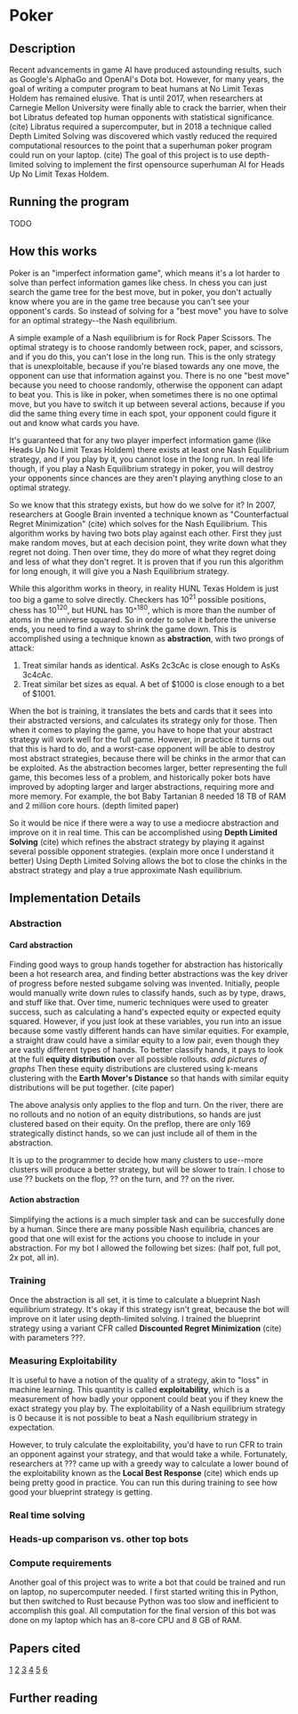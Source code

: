 # Poker

## Description

Recent advancements in game AI have produced astounding results, such as Google's AlphaGo and OpenAI's Dota bot. However, for many years, the goal of writing a computer program to beat humans at No Limit Texas Holdem has remained elusive. That is until 2017, when researchers at Carnegie Mellon University were finally able to crack the barrier, when their bot Libratus defeated top human opponents with statistical significance. (cite) Libratus required a supercomputer, but in 2018 a technique called Depth Limited Solving was discovered which vastly reduced the required computational resources to the point that a superhuman poker program could run on your laptop. (cite) The goal of this project is to use depth-limited solving to implement the first opensource superhuman AI for Heads Up No Limit Texas Holdem. 

## Running the program
TODO

## How this works

Poker is an "imperfect information game", which means it's a lot harder to solve than perfect information games like chess. In chess you can just search the game tree for the best move, but in poker, you don't actually know where you are in the game tree because you can't see your opponent's cards. So instead of solving for a "best move" you have to solve for an optimal strategy--the Nash equilibrium.

A simple example of a Nash equilibrium is for Rock Paper Scissors. The optimal strategy is to choose randomly between rock, paper, and scissors, and if you do this, you can't lose in the long run. This is the only strategy that is unexploitable, because if you're biased towards any one move, the opponent can use that information against you. There is no one "best move" because you need to choose randomly, otherwise the opponent can adapt to beat you. This is like in poker, when sometimes there is no one optimal move, but you have to switch it up between several actions, because if you did the same thing every time in each spot, your opponent could figure it out and know what cards you have. 

It's guaranteed that for any two player imperfect information game (like Heads Up No Limit Texas Holdem) there exists at least one Nash Equilibrium strategy, and if you play by it, you cannot lose in the long run. In real life though, if you play a Nash Equilibrium strategy in poker, you will destroy your opponents since chances are they aren't playing anything close to an optimal strategy. 

So we know that this strategy exists, but how do we solve for it? In 2007, researchers at Google Brain invented a technique known as "Counterfactual Regret Minimization" (cite) which solves for the Nash Equilibrium. This algorithm works by having two bots play against each other. First they just make random moves, but at each decision point, they write down what they regret not doing. Then over time, they do more of what they regret doing and less of what they don't regret. It is proven that if you run this algorithm for long enough, it will give you a Nash Equilibrium strategy. 

While this algorithm works in theory, in reality HUNL Texas Holdem is just too big a game to solve directly. Checkers has 10<sup>21</sup> possible positions, chess has 10<sup>120</sup>, but HUNL has 10^<sup>180</sup>, which is more than the number of atoms in the universe squared. So in order to solve it before the universe ends, you need to find a way to shrink the game down. This is accomplished using a technique known as **abstraction**, with two prongs of attack:
1. Treat similar hands as identical. AsKs 2c3cAc is close enough to AsKs 3c4cAc. 
2. Treat similar bet sizes as equal. A bet of $1000 is close enough to a bet of $1001. 

When the bot is training, it translates the bets and cards that it sees into their abstracted versions, and calculates its strategy only for those. Then when it comes to playing the game, you have to hope that your abstract strategy will work well for the full game. However, in practice it turns out that this is hard to do, and a worst-case opponent will be able to destroy most abstract strategies, because there will be chinks in the armor that can be exploited. As the abstraction becomes larger, better representing the full game, this becomes less of a problem, and historically poker bots have improved by adopting larger and larger abstractions, requiring more and more memory. For example, the bot Baby Tartanian 8 needed 18 TB of RAM and 2 million core hours. (depth limited paper)

So it would be nice if there were a way to use a mediocre abstraction and improve on it in real time. This can be accomplished using **Depth Limited Solving** (cite) which refines the abstract strategy by playing it against several possible opponent strategies. (explain more once I understand it better) Using Depth Limited Solving allows the bot to close the chinks in the abstract strategy and play a true approximate Nash equilibrium. 

## Implementation Details

### Abstraction

#### Card abstraction

Finding good ways to group hands together for abstraction has historically been a hot research area, and finding better abstractions was the key driver of progress before nested subgame solving was invented. Initially, people would manually write down rules to classify hands, such as by type, draws, and stuff like that. Over time, numeric techniques were used to greater success, such as calculating a hand's expected equity or expected equity squared. However, if you just look at these variables, you run into an issue because some vastly different hands can have similar equities. For example, a straight draw could have a similar equity to a low pair, even though they are vastly different types of hands. To better classify hands, it pays to look at the full **equity distribution** over all possible rollouts. *add pictures of graphs* Then these equity distributions are clustered using k-means clustering with the **Earth Mover's Distance** so that hands with similar equity distributions will be put together. (cite paper)

The above analysis only applies to the flop and turn. On the river, there are no rollouts and no notion of an equity distributions, so hands are just clustered based on their equity. On the preflop, there are only 169 strategically distinct hands, so we can just include all of them in the abstraction.

It is up to the programmer to decide how many clusters to use--more clusters will produce a better strategy, but will be slower to train. I chose to use ?? buckets on the flop, ?? on the turn, and ?? on the river. 

#### Action abstraction

Simplifying the actions is a much simpler task and can be succesfully done by a human. Since there are many possible Nash equilibria, chances are good that one will exist for the actions you choose to include in your abstraction. For my bot I allowed the following bet sizes: (half pot, full pot, 2x pot, all in). 

### Training

Once the abstraction is all set, it is time to calculate a blueprint Nash equilibrium strategy. It's okay if this strategy isn't great, because the bot will improve on it later using depth-limited solving. I trained the blueprint strategy using a variant CFR called **Discounted Regret Minimization** (cite) with parameters ???. 

### Measuring Exploitability

It is useful to have a notion of the quality of a strategy, akin to "loss" in machine learning. This quantity is called **exploitability**, which is a measurement of how badly your opponent could beat you if they knew the exact strategy you play by. The exploitability of a Nash equilibrium strategy is 0 because it is not possible to beat a Nash equilibrium strategy in expectation. 

However, to truly calculate the exploitability, you'd have to run CFR to train an opponent against your strategy, and that would take a while. Fortunately, researchers at ??? came up with a greedy way to calculate a lower bound of the exploitability known as the **Local Best Response** (cite) which ends up being pretty good in practice. You can run this during training to see how good your blueprint strategy is getting. 

### Real time solving

### Heads-up comparison vs. other top bots

### Compute requirements

Another goal of this project was to write a bot that could be trained and run on laptop, no supercomputer needed. I first started writing this in Python, but then switched to Rust because Python was too slow and inefficient to accomplish this goal. All computation for the final version of this bot was done on my laptop which has an 8-core CPU and 8 GB of RAM. 

## Papers cited

[1](https://science.sciencemag.org/content/359/6374/418)
[2](https://arxiv.org/abs/1805.08195)
[3](https://poker.cs.ualberta.ca/publications/NIPS07-cfr.pdf)
[4](https://www.cs.cmu.edu/~sandholm/potential-aware_imperfect-recall.aaai14.pdf)
[5](https://arxiv.org/abs/1809.04040)
[6](https://arxiv.org/abs/1612.07547)

## Further reading


